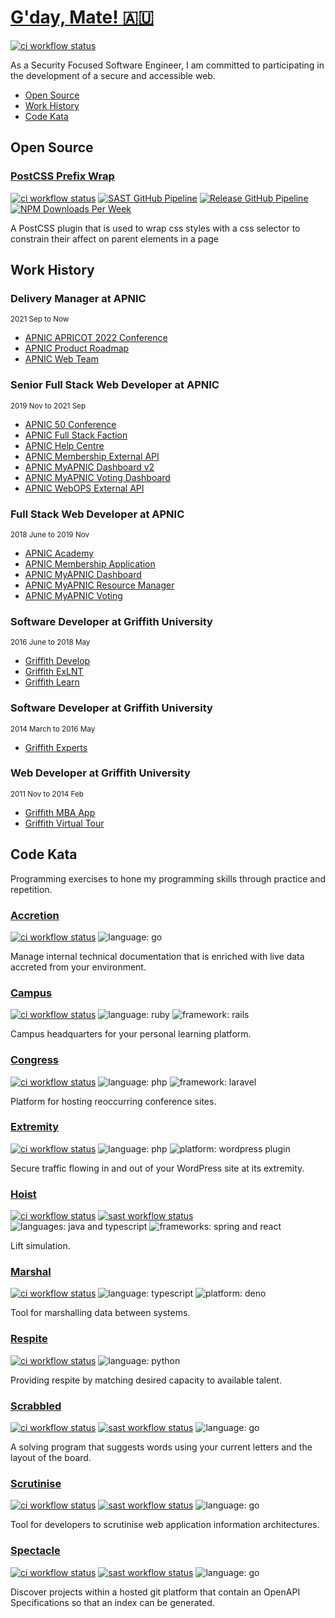 # [G'day, Mate! 🇦🇺](https://en.wikipedia.org/wiki/Australian_English)

[![ci workflow status](https://img.shields.io/github/workflow/status/dbtedman/dbtedman/ci?style=for-the-badge&logo=github&label=ci)](https://github.com/dbtedman/dbtedman/actions/workflows/ci.yml)

As a Security Focused Software Engineer, I am committed to participating in the development of a secure and accessible web.

-   [Open Source](#open-source)
-   [Work History](#work-history)
-   [Code Kata](#code-kata)

## Open Source

### [PostCSS Prefix Wrap](https://danieltedman.com/open-source/postcss-prefixwrap/)

[![ci workflow status](https://img.shields.io/github/workflow/status/dbtedman/postcss-prefixwrap/ci?style=for-the-badge&logo=github&label=ci)](https://github.com/dbtedman/postcss-prefixwrap/actions/workflows/ci.yml?query=branch%3Amain)
[![SAST GitHub Pipeline](https://img.shields.io/github/workflow/status/dbtedman/postcss-prefixwrap/sast?style=for-the-badge&logo=github&label=sast)](https://github.com/dbtedman/postcss-prefixwrap/actions/workflows/sast.yml)
[![Release GitHub Pipeline](https://img.shields.io/github/workflow/status/dbtedman/postcss-prefixwrap/ci?style=for-the-badge&logo=github&label=release)](https://github.com/dbtedman/postcss-prefixwrap/actions/workflows/release.yml)
[![NPM Downloads Per Week](https://img.shields.io/npm/dw/postcss-prefixwrap?color=blue&logo=npm&style=for-the-badge)](https://www.npmjs.com/package/postcss-prefixwrap)

A PostCSS plugin that is used to wrap css styles with a css selector to constrain their affect on parent elements in a page

## Work History

### Delivery Manager at APNIC

<small>2021 Sep to Now</small>

-   [APNIC APRICOT 2022 Conference](https://github.com/dbtedman/dbtedman/wiki/APNIC-APRICOT-2022-Conference)
-   [APNIC Product Roadmap](https://danieltedman.com/my-work/apnic-product-roadmap/)
-   [APNIC Web Team](https://danieltedman.com/my-work/apnic-web-team/)

### Senior Full Stack Web Developer at APNIC

<small>2019 Nov to 2021 Sep</small>

-   [APNIC 50 Conference](https://danieltedman.com/my-work/apnic-conference/)
-   [APNIC Full Stack Faction](https://danieltedman.com/my-work/apnic-full-stack-faction/)
-   [APNIC Help Centre](https://danieltedman.com/my-work/apnic-help-centre/)
-   [APNIC Membership External API](https://danieltedman.com/my-work/apnic-membership-external-api/)
-   [APNIC MyAPNIC Dashboard v2](https://danieltedman.com/my-work/apnic-myapnic-dashboard-v2/)
-   [APNIC MyAPNIC Voting Dashboard](https://danieltedman.com/my-work/apnic-myapnic-voting-dashboard/)
-   [APNIC WebOPS External API](https://danieltedman.com/my-work/apnic-webops-external-api/)

### Full Stack Web Developer at APNIC

<small>2018 June to 2019 Nov</small>

-   [APNIC Academy](https://danieltedman.com/my-work/apnic-academy/)
-   [APNIC Membership Application](https://danieltedman.com/my-work/apnic-membership-application/)
-   [APNIC MyAPNIC Dashboard](https://danieltedman.com/my-work/apnic-myapnic-dashboard/)
-   [APNIC MyAPNIC Resource Manager](https://danieltedman.com/my-work/apnic-myapnic-resource-manager/)
-   [APNIC MyAPNIC Voting](https://danieltedman.com/my-work/apnic-myapnic-voting/)

### Software Developer at Griffith University

<small>2016 June to 2018 May</small>

-   [Griffith Develop](https://danieltedman.com/my-work/griffith-develop/)
-   [Griffith ExLNT](https://danieltedman.com/my-work/griffith-exlnt/)
-   [Griffith Learn](https://danieltedman.com/my-work/griffith-learn/)

### Software Developer at Griffith University

<small>2014 March to 2016 May</small>

-   [Griffith Experts](https://danieltedman.com/my-work/griffith-experts/)

### Web Developer at Griffith University

<small>2011 Nov to 2014 Feb</small>

-   [Griffith MBA App](https://danieltedman.com/my-work/griffith-mba-app/)
-   [Griffith Virtual Tour](https://danieltedman.com/my-work/griffith-virtual-tour/)

## Code Kata

Programming exercises to hone my programming skills through practice and repetition.

### [Accretion](https://github.com/dbtedman/kata-accretion)

[![ci workflow status](https://img.shields.io/github/workflow/status/dbtedman/kata-accretion/ci?style=for-the-badge&logo=github&label=ci)](https://github.com/dbtedman/kata-accretion/actions/workflows/ci.yml)
![language: go](https://img.shields.io/badge/language-go-blue.svg?style=for-the-badge)

Manage internal technical documentation that is enriched with live data accreted from your environment.

### [Campus](https://github.com/dbtedman/kata-campus)

[![ci workflow status](https://img.shields.io/github/workflow/status/dbtedman/kata-campus/ci?style=for-the-badge&label=ci)](https://github.com/dbtedman/kata-campus/actions/workflows/ci.yml)
![language: ruby](https://img.shields.io/badge/language-ruby%20%28planned%29-lightgray.svg?style=for-the-badge)
![framework: rails](https://img.shields.io/badge/framework-rails%20%28planned%29-lightgray.svg?style=for-the-badge)

Campus headquarters for your personal learning platform.

### [Congress](https://github.com/dbtedman/kata-congress)

[![ci workflow status](https://img.shields.io/github/workflow/status/dbtedman/kata-congress/ci?style=for-the-badge&logo=github&label=ci)](https://github.com/dbtedman/kata-congress/actions/workflows/ci.yml)
![language: php](https://img.shields.io/badge/language-php-blue.svg?style=for-the-badge)
![framework: laravel](https://img.shields.io/badge/framework-laravel-blue.svg?style=for-the-badge)

Platform for hosting reoccurring conference sites.

### [Extremity](https://github.com/dbtedman/kata-extremity)

[![ci workflow status](https://img.shields.io/github/workflow/status/dbtedman/kata-extremity/ci?style=for-the-badge&logo=github&label=ci)](https://github.com/dbtedman/kata-extremity/actions/workflows/ci.yml)
![language: php](https://img.shields.io/badge/language-php-blue.svg?style=for-the-badge)
![platform: wordpress plugin](https://img.shields.io/badge/platform-wordpress%20plugin-blue.svg?style=for-the-badge)

Secure traffic flowing in and out of your WordPress site at its extremity.

### [Hoist](https://github.com/dbtedman/kata-hoist)

[![ci workflow status](https://img.shields.io/github/workflow/status/dbtedman/kata-hoist/ci?style=for-the-badge&logo=github&label=ci)](https://github.com/dbtedman/kata-hoist/actions/workflows/ci.yml)
[![sast workflow status](https://img.shields.io/github/workflow/status/dbtedman/kata-hoist/sast?style=for-the-badge&logo=github&label=sast)](https://github.com/dbtedman/kata-hoist/actions/workflows/sast.yml)
![languages: java and typescript](https://img.shields.io/badge/languages-java%20and%20typescript-blue.svg?style=for-the-badge)
![frameworks: spring and react](https://img.shields.io/badge/frameworks-spring%20and%20react-blue.svg?style=for-the-badge)

Lift simulation.

### [Marshal](https://github.com/dbtedman/kata-marshal)

[![ci workflow status](https://img.shields.io/github/workflow/status/dbtedman/kata-marshal/ci?style=for-the-badge&logo=github&label=ci)](https://github.com/dbtedman/kata-marshal/actions/workflows/ci.yml)
![language: typescript](https://img.shields.io/badge/language-typescript-blue.svg?style=for-the-badge)
![platform: deno](https://img.shields.io/badge/platform-deno-blue.svg?style=for-the-badge)

Tool for marshalling data between systems.

### [Respite](https://github.com/dbtedman/kata-respite)

[![ci workflow status](https://img.shields.io/github/workflow/status/dbtedman/kata-respite/ci?style=for-the-badge&logo=github&label=ci)](https://github.com/dbtedman/kata-respite/actions/workflows/ci.yml)
![language: python](https://img.shields.io/badge/language-python%20%28planned%29-lightgray.svg?style=for-the-badge)

Providing respite by matching desired capacity to available talent.

### [Scrabbled](https://github.com/dbtedman/kata-scrabbled)

[![ci workflow status](https://img.shields.io/github/workflow/status/dbtedman/kata-scrabbled/ci?style=for-the-badge&logo=github&label=ci)](https://github.com/dbtedman/kata-scrabbled/actions/workflows/ci.yml)
[![sast workflow status](https://img.shields.io/github/workflow/status/dbtedman/kata-scrabbled/sast?style=for-the-badge&logo=github&label=sast)](https://github.com/dbtedman/kata-scrabbled/actions/workflows/sast.yml)
![language: go](https://img.shields.io/badge/language-go-blue.svg?style=for-the-badge)

A solving program that suggests words using your current letters and the layout of the board.

### [Scrutinise](https://github.com/dbtedman/kata-scrutinise)

[![ci workflow status](https://img.shields.io/github/workflow/status/dbtedman/kata-scrutinize/ci?style=for-the-badge&logo=github&label=ci)](https://github.com/dbtedman/kata-scrutinize/actions/workflows/ci.yml)
[![sast workflow status](https://img.shields.io/github/workflow/status/dbtedman/kata-scrutinize/sast?style=for-the-badge&logo=github&label=sast)](https://github.com/dbtedman/kata-scrutinize/actions/workflows/sast.yml)
![language: go](https://img.shields.io/badge/language-go-blue.svg?style=for-the-badge)

Tool for developers to scrutinise web application information architectures.

### [Spectacle](https://github.com/dbtedman/kata-spectacle)

[![ci workflow status](https://img.shields.io/github/workflow/status/dbtedman/kata-spectacle/ci?style=for-the-badge&logo=github&label=ci)](https://github.com/dbtedman/kata-spectacle/actions/workflows/ci.yml)
[![sast workflow status](https://img.shields.io/github/workflow/status/dbtedman/kata-spectacle/sast?style=for-the-badge&logo=github&label=sast)](https://github.com/dbtedman/kata-spectacle/actions/workflows/sast.yml)
![language: go](https://img.shields.io/badge/language-go-blue.svg?style=for-the-badge)

Discover projects within a hosted git platform that contain an OpenAPI Specifications so that an index can be generated.
